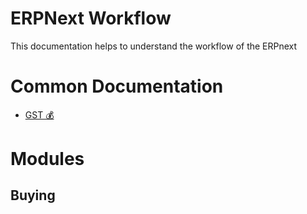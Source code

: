 # ERPNext Workflow

This documentation helps to understand the workflow of the ERPnext

# Common Documentation
* [GST 💰](docs/gst.md)

# Modules
## Buying
